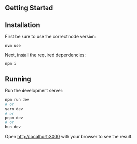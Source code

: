 ## Getting Started

## Installation

First be sure to use the correct node version:

`nvm use`

Next, install the required dependencies:

`npm i`

## Running

Run the development server:

```bash
npm run dev
# or
yarn dev
# or
pnpm dev
# or
bun dev
```

Open [http://localhost:3000](http://localhost:3000) with your browser to see the result.